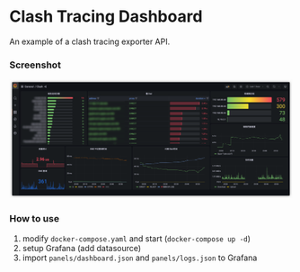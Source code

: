 # Clash Tracing Dashboard

An example of a clash tracing exporter API.

### Screenshot

![screenshot](./screenshot/screenshot.png)

### How to use

1. modify `docker-compose.yaml` and start (`docker-compose up -d`)
2. setup Grafana (add datasource)
3. import `panels/dashboard.json` and `panels/logs.json` to Grafana
